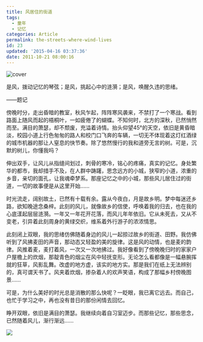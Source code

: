 ```yaml
---
title: 风居住的街道
tags:
  - 童年
  - 记忆
categories: Article
permalink: the-streets-where-wind-lives
id: 23
updated: '2015-04-16 03:37:36'
date: 2011-10-21 08:00:16
---
```


![cover](https://cat.yufan.me/cats/054259oxm.jpg)



是风，拨动记忆的琴弦；是风，挑起心中的涟漪；是风，唤醒久违的思绪。

——题记

<!--more-->

傍晚时分，走出昏暗的教室，秋风乍起，阵阵寒风袭来，不禁打了一个寒战。看到路面上随风而起的梧桐叶，一如疲倦了的蝴蝶。不知何时，北方的深秋，已然悄然而至。满目的萧瑟，却不颓废，充溢着诗情。抬头仰望45°的天空，依旧是黄昏暗淡，校园小道上行色匆匆的路人和校门口飞奔的车辆，一切无不体现着这灯红酒绿的城市机器的那让人窒息的快节奏。除了悠然慢行的我和道旁无言的树。可是，沉默的树儿，你懂我吗？

伸出双手，让风儿从指缝间划过，刺骨的寒冷，铭心的疼痛，真实的记忆。身处繁华的都市，我却措手不及，在人群中踌躇，思念远方的小城，狭窄的小道，浓重的乡音，亲切的面孔，让我魂牵梦系。那座记忆之中的小城，那些风儿居住过的街道，一切的故事便是从这里开始……

时光流走，阔别故土，已然有十载有余。露从今夜白，月是故乡明。梦中每迷还乡路，欲知晚途念桑梓。此刻的风儿，就像故乡的信使，呼唤着我的归去，也在我的心底漾起层层涟漪。一年又一年花开花落，而风儿年年依旧。它从未死去，又从不变老，引异着此刻周身的黄绿交织，维系着外行游子的浓浓情思。

此刻闭上双眼，我的思绪仿佛随着身边的风儿一起掠过故乡的街道、田野。我仿佛听到了风拂麦田的声音，那动态又轻盈的美的旋律。这是风的动情，也是麦的韵律。风推着麦，麦打着风，一次又一次地拂过。我好像看到了傍晚晚归时的家家户户屋檐上的炊烟，那靛青色的烟尘在风中轻抚变形。无论怎么看都像是一幅悬腕挥就的狂草，风影乱舞。改虚的地方虚，该实的地方实。那是我们在纸上无法辨别的，真可谓天书了。风夹着炊烟，掺杂着人的欢声笑语，构成了那幅乡村傍晚图景……

可是，为什么美好的时光总是消散的那么快呢？一眨眼，我已离它远去。而自己，也忙于学习之中，再也没有昔日的那份闲情去回忆。

睁开双眼，依旧是满目的萧瑟。我继续向着自习室迈步。而那些记忆，那些思念，已然随着风儿，渐行渐远……

![](https://cat.yufan.me/cats/054259UwS.jpg)
